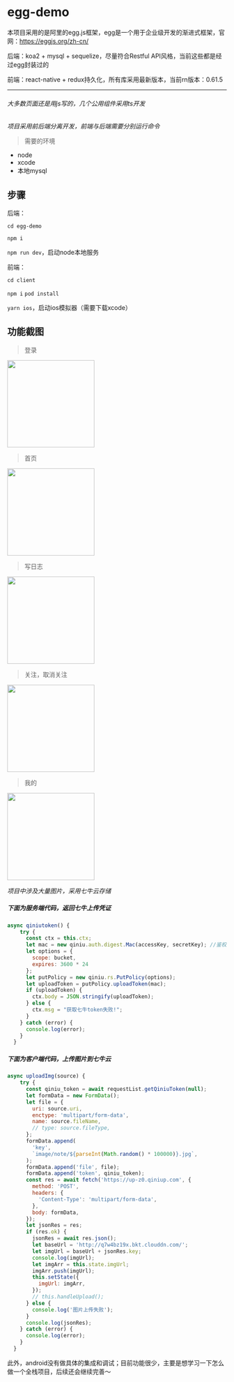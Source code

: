 # egg-demo
本项目采用的是阿里的egg.js框架，egg是一个用于企业级开发的渐进式框架，官网：<https://eggjs.org/zh-cn/>

后端：koa2 + mysql + sequelize，尽量符合Restful API风格，当前这些都是经过egg封装过的

前端：react-native + redux持久化，所有库采用最新版本，当前rn版本：0.61.5
***
###### 大多数页面还是用js写的，几个公用组件采用ts开发

_项目采用前后端分离开发，前端与后端需要分别运行命令_

>需要的环境
* node
* xcode
* 本地mysql

## 步骤

后端：

`cd egg-demo` 

`npm i` 

`npm run dev`，启动node本地服务

前端：

`cd client` 

`npm i` 
`pod install`

`yarn ios`，启动ios模拟器（需要下载xcode）

## 功能截图

>登录
<img src="http://q7w4bz19x.bkt.clouddn.com/image/egg1.gif" width="200px">

>首页
<img src="http://q7w4bz19x.bkt.clouddn.com/image/egg2.gif" width="200px">

>写日志
<img src="http://q7w4bz19x.bkt.clouddn.com/image/egg3.gif" width="200px">

>关注，取消关注
<img src="http://q7w4bz19x.bkt.clouddn.com/image/egg4.gif" width="200px">

>我的
<img src="http://q7w4bz19x.bkt.clouddn.com/image/egg5.gif" width="200px">

_项目中涉及大量图片，采用七牛云存储_

##### 下面为服务端代码，返回七牛上传凭证

```javascript
async qiniutoken() {
    try {
      const ctx = this.ctx;
      let mac = new qiniu.auth.digest.Mac(accessKey, secretKey); //鉴权对象
      let options = {
        scope: bucket,
        expires: 3600 * 24
      };
      let putPolicy = new qiniu.rs.PutPolicy(options);
      let uploadToken = putPolicy.uploadToken(mac);
      if (uploadToken) {
        ctx.body = JSON.stringify(uploadToken);
      } else {
        ctx.msg = "获取七牛token失败!";
      }
    } catch (error) {
      console.log(error);
    }
  }
 ```
##### 下面为客户端代码，上传图片到七牛云

```javascript
async uploadImg(source) {
    try {
      const qiniu_token = await requestList.getQiniuToken(null);
      let formData = new FormData();
      let file = {
        uri: source.uri,
        enctype: 'multipart/form-data',
        name: source.fileName,
        // type: source.fileType,
      };
      formData.append(
        'key',
        `image/note/${parseInt(Math.random() * 100000)}.jpg`,
      );
      formData.append('file', file);
      formData.append('token', qiniu_token);
      const res = await fetch('https://up-z0.qiniup.com', {
        method: 'POST',
        headers: {
          'Content-Type': 'multipart/form-data',
        },
        body: formData,
      });
      let jsonRes = res;
      if (res.ok) {
        jsonRes = await res.json();
        let baseUrl = 'http://q7w4bz19x.bkt.clouddn.com/';
        let imgUrl = baseUrl + jsonRes.key;
        console.log(imgUrl);
        let imgArr = this.state.imgUrl;
        imgArr.push(imgUrl);
        this.setState({
          imgUrl: imgArr,
        });
        // this.handleUpload();
      } else {
        console.log('图片上传失败');
      }
      console.log(jsonRes);
    } catch (error) {
      console.log(error);
    }
  }
```
此外，android没有做具体的集成和调试；目前功能很少，主要是想学习一下怎么做一个全栈项目，后续还会继续完善～
